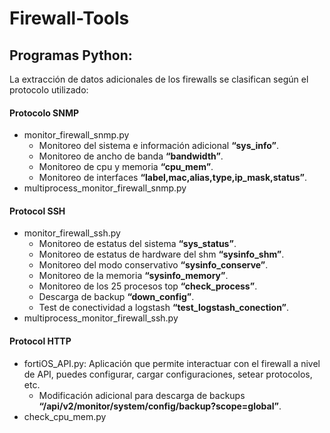 # Firewall-Tools

## Programas Python:
La extracción de datos adicionales de los firewalls se clasifican según el protocolo utilizado:
#### Protocolo SNMP
+ monitor_firewall_snmp.py
  + Monitoreo del sistema e información adicional **“sys_info”**.
  + Monitoreo de ancho de banda **“bandwidth”**.
  + Monitoreo de cpu y memoria **“cpu_mem”**.
  + Monitoreo de interfaces **“label,mac,alias,type,ip_mask,status”**.
+ multiprocess_monitor_firewall_snmp.py
#### Protocol SSH
+ monitor_firewall_ssh.py
  + Monitoreo de estatus del sistema **“sys_status”**.
  + Monitoreo de estatus de hardware del shm **“sysinfo_shm”**.
  + Monitoreo del modo conservativo **“sysinfo_conserve”**.
  + Monitoreo de la memoria **“sysinfo_memory”**.
  + Monitoreo de los 25 procesos top **“check_process”**.
  + Descarga de backup **“down_config”**.
  + Test de conectividad a logstash **“test_logstash_conection”**.
+ multiprocess_monitor_firewall_ssh.py
#### Protocol HTTP
+ fortiOS_API.py: Aplicación que permite interactuar con el firewall a nivel de API, puedes configurar, cargar configuraciones, setear protocolos, etc.
  + Modificación adicional para descarga de backups **“/api/v2/monitor/system/config/backup?scope=global”**.
+ check_cpu_mem.py
